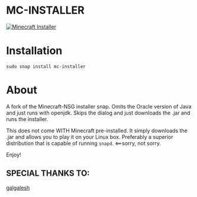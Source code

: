 # MC-INSTALLER

[![Minecraft Installer](https://snapcraft.io/mc-installer/badge.svg)](https://snapcraft.io/mc-installer)

# Installation
`sudo snap install mc-installer`

# About
A fork of the Minecraft-NSG installer snap. Omits the Oracle version of Java and just runs with openjdk. Skips the dialog and just downloads the .jar and runs the installer.

This does not come WITH Minecraft pre-installed. It simply downloads the .jar and allows you to play it on your Linux box. Preferably a superior distribution that is capable of running `snapd`. <==sorry, not sorry.

Enjoy!

## SPECIAL THANKS TO:

[galgalesh](https://github.com/galgalesh)
